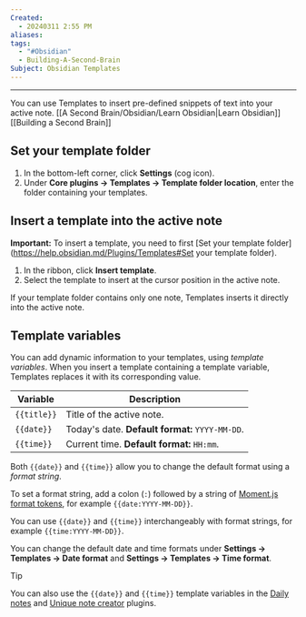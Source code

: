 ```yaml
---
Created:
  - 20240311 2:55 PM
aliases: 
tags:
  - "#Obsidian"
  - Building-A-Second-Brain
Subject: Obsidian Templates
---
```

------------------------------------
You can use Templates to insert pre-defined snippets of text into your active note.
[[A Second Brain/Obsidian/Learn Obsidian|Learn Obsidian]] [[Building a Second Brain]]
## Set your template folder

1. In the bottom-left corner, click **Settings** (cog icon).
2. Under **Core plugins → Templates → Template folder location**, enter the folder containing your templates.

## Insert a template into the active note

**Important:** To insert a template, you need to first [Set your template folder](https://help.obsidian.md/Plugins/Templates#Set your template folder).

1. In the ribbon, click **Insert template**.
2. Select the template to insert at the cursor position in the active note.

If your template folder contains only one note, Templates inserts it directly into the active note.

## Template variables

You can add dynamic information to your templates, using _template variables_. When you insert a template containing a template variable, Templates replaces it with its corresponding value.

|Variable|Description|
|---|---|
|`{{title}}`|Title of the active note.|
|`{{date}}`|Today's date. **Default format:** `YYYY-MM-DD`.|
|`{{time}}`|Current time. **Default format:** `HH:mm`.|

Both `{{date}}` and `{{time}}` allow you to change the default format using a _format string_.

To set a format string, add a colon (`:`) followed by a string of [Moment.js format tokens](https://momentjs.com/docs/#/displaying/format/), for example `{{date:YYYY-MM-DD}}`.

You can use `{{date}}` and `{{time}}` interchangeably with format strings, for example `{{time:YYYY-MM-DD}}`.

You can change the default date and time formats under **Settings → Templates → Date format** and **Settings → Templates → Time format**.

Tip

You can also use the `{{date}}` and `{{time}}` template variables in the [Daily notes](https://help.obsidian.md/Plugins/Daily+notes) and [Unique note creator](https://help.obsidian.md/Plugins/Unique+note+creator) plugins.